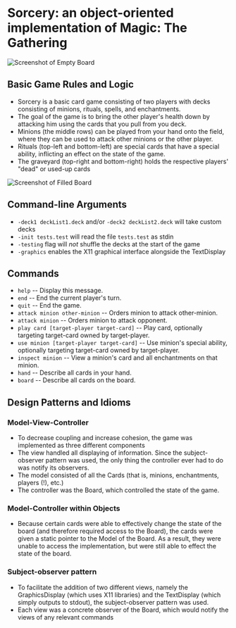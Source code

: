 # Sorcery: an object-oriented implementation of Magic: The Gathering

![Screenshot of Empty Board](https://i.imgur.com/T68lzh3.png?1)

## Basic Game Rules and Logic

* Sorcery is a basic card game consisting of two players with decks consisting of minions, rituals, spells, and enchantments.
* The goal of the game is to bring the other player's health down by attacking him using the cards that you pull from you deck.
* Minions (the middle rows) can be played from your hand onto the field, where they can be used to attack other minions or the other player.
* Rituals (top-left and bottom-left) are special cards that have a special ability, inflicting an effect on the state of the game.
* The graveyard (top-right and bottom-right) holds the respective players' "dead" or used-up cards

![Screenshot of Filled Board](https://i.imgur.com/2Jp0MYc.png?1)

## Command-line Arguments

* `-deck1 deckList1.deck` and/or `-deck2 deckList2.deck` will take custom decks
* `-init tests.test` will read the file `tests.test` as stdin
* `-testing` flag will *not* shuffle the decks at the start of the game
* `-graphics` enables the X11 graphical interface alongside the TextDisplay

## Commands

* `help` -- Display this message.
* `end` -- End the current player's turn.
* `quit` -- End the game.
* `attack minion other-minion` -- Orders minion to attack other-minion.
* `attack minion` -- Orders minion to attack opponent.
* `play card [target-player target-card]` -- Play card, optionally targeting target-card owned by target-player.
* `use minion [target-player target-card]` -- Use minion's special ability, optionally targeting target-card owned by target-player.
* `inspect minion` -- View a minion's card and all enchantments on that minion.
* `hand` -- Describe all cards in your hand.
* `board` -- Describe all cards on the board.

## Design Patterns and Idioms

### Model-View-Controller

* To decrease coupling and increase cohesion, the game was implemented as three different components
* The view handled all displaying of information. Since the subject-observer pattern was used, the only thing the controller ever had to do was notify its observers.
* The model consisted of all the Cards (that is, minions, enchantments, players (!), etc.)
* The controller was the Board, which controlled the state of the game.

### Model-Controller within Objects

* Because certain cards were able to effectively change the state of the board (and therefore required access to the Board), the cards were given a static pointer to the Model of the Board. As a result, they were unable to access the implementation, but were still able to effect the state of the board.

### Subject-observer pattern

* To facilitate the addition of two different views, namely the GraphicsDisplay (which uses X11 libraries) and the TextDisplay (which simply outputs to stdout), the subject-observer pattern was used.
* Each view was a concrete observer of the Board, which would notify the views of any relevant commands